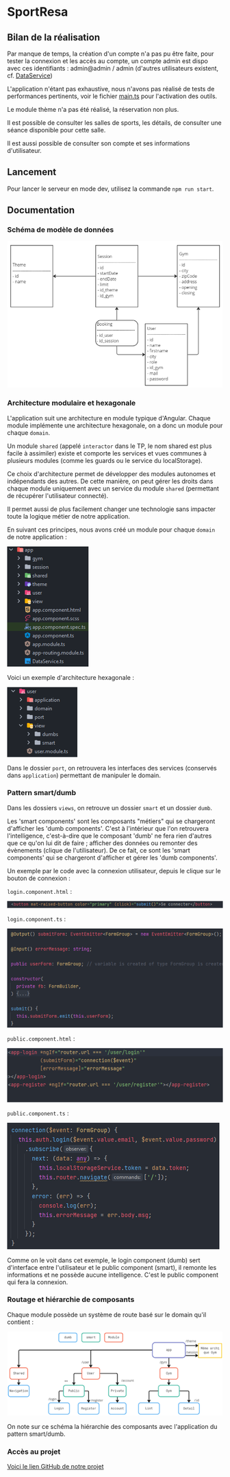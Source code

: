 # SportResa

## Bilan de la réalisation

Par manque de temps, la création d'un compte n'a pas pu être faite, pour tester la connexion et les accès au compte, un compte admin est dispo avec ces identifiants : admin@admin / admin (d'autres utilisateurs existent, cf. [DataService](src/app/DataService.ts))

L'application n'étant pas exhaustive, nous n'avons pas réalisé de tests de performances pertinents, voir le fichier [main.ts](src/main.ts) pour l'activation des outils.

Le module thème n'a pas été réalisé, la réservation non plus.

Il est possible de consulter les salles de sports, les détails, de consulter une séance disponible pour cette salle.

Il est aussi possible de consulter son compte et ses informations d'utilisateur.

## Lancement

Pour lancer le serveur en mode dev, utilisez la commande `npm run start`.

## Documentation
### Schéma de modèle de données
![Schema_modele_donnees](doc/modele_donnees.png)

### Architecture modulaire et hexagonale

L'application suit une architecture en module typique d'Angular. Chaque module implémente une architecture hexagonale, on a donc un module pour chaque `domain`.

Un module `shared` (appelé `interactor` dans le TP, le nom shared est plus facile à assimiler) existe et comporte les services et vues communes à plusieurs modules (comme les guards ou le service du localStorage).

Ce choix d'architecture permet de développer des modules autonomes et indépendants des autres. De cette manière, on peut gérer les droits dans chaque module uniquement avec un service du module `shared` (permettant de récupérer l'utilisateur connecté).  

Il permet aussi de plus facilement changer une technologie sans impacter toute la logique métier de notre application.

En suivant ces principes, nous avons créé un module pour chaque `domain` de notre application :

![arborescence_modulaire](doc/arbo_modulaire.png)

Voici un exemple d'architecture hexagonale :

![arborescence_hexa](doc/arbo_hexa.png)

Dans le dossier `port`, on retrouvera les interfaces des services (conservés dans `application`) permettant de manipuler le domain.

### Pattern smart/dumb

Dans les dossiers `views`, on retrouve un dossier `smart` et un dossier `dumb`.

Les 'smart components' sont les composants "métiers" qui se chargeront d'afficher les 'dumb components'. C'est à l'intérieur que l'on retrouvera l'intelligence, c'est-à-dire que le composant 'dumb' ne fera rien d'autres que ce qu'on lui dit de faire ; afficher des données ou remonter des évènements (clique de l'utilisateur).
De ce fait, ce sont les 'smart components' qui se chargeront d'afficher et gérer les 'dumb components'.

Un exemple par le code avec la connexion utilisateur, depuis le clique sur le bouton de connexion :

`login.component.html` :

![img.png](doc/login_component_html.png)

`login.component.ts` :

![img.png](doc/login_component_ts.png)

`public.component.html` :

![img.png](doc/public_component_html.png)

`public.component.ts` :

![img.png](doc/public_component_ts.png)

Comme on le voit dans cet exemple, le login component (dumb) sert d'interface entre l'utilisateur et le public component (smart), il remonte les informations et ne possède aucune intelligence.
C'est le public component qui fera la connexion.

### Routage et hiérarchie de composants

Chaque module possède un système de route basé sur le domain qu'il contient :

![routage_hierarchie](doc/routage_hierarchie.png)

On note sur ce schéma la hiérarchie des composants avec l'application du pattern smart/dumb.

### Accès au projet

[Voici le lien GitHub de notre projet](https://github.com/AlbertMcAvoy/sport-resa)
